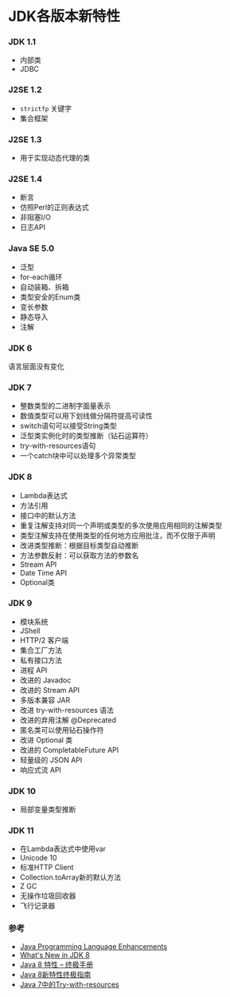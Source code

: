 # JDK各版本新特性

### JDK 1.1

- 内部类
- JDBC

### J2SE 1.2

- `strictfp` 关键字
- 集合框架

### J2SE 1.3

- 用于实现动态代理的类

### J2SE 1.4

- 断言
- 仿照Perl的正则表达式
- 非阻塞I/O
- 日志API

### Java SE 5.0

- 泛型
- for-each循环
- 自动装箱、拆箱
- 类型安全的Enum类
- 变长参数
- 静态导入
- 注解

### JDK 6

语言层面没有变化

### JDK 7

- 整数类型的二进制字面量表示
- 数值类型可以用下划线做分隔符提高可读性
- switch语句可以接受String类型
- 泛型类实例化时的类型推断（钻石运算符）
- try-with-resources语句
- 一个catch块中可以处理多个异常类型

### JDK 8

- Lambda表达式
- 方法引用
- 接口中的默认方法
- 重复注解支持对同一个声明或类型的多次使用应用相同的注解类型
- 类型注解支持在使用类型的任何地方应用批注，而不仅限于声明
- 改进类型推断：根据目标类型自动推断
- 方法参数反射：可以获取方法的参数名
- Stream API
- Date Time API
- Optional类

### JDK 9

- 模块系统
- JShell
- HTTP/2 客户端
- 集合工厂方法
- 私有接口方法
- 进程 API
- 改进的 Javadoc
- 改进的 Stream API
- 多版本兼容 JAR
- 改进 try-with-resources 语法
- 改进的弃用注解 @Deprecated
- 匿名类可以使用钻石操作符
- 改进 Optional 类
- 改进的 CompletableFuture API
- 轻量级的 JSON API
- 响应式流 API

### JDK 10

- 局部变量类型推断

### JDK 11

- 在Lambda表达式中使用var
- Unicode 10
- 标准HTTP Client
-  Collection.toArray新的默认方法
- Z GC
- 无操作垃圾回收器
- 飞行记录器

### 参考

- [Java Programming Language Enhancements](https://docs.oracle.com/javase/7/docs/technotes/guides/language/enhancements.html)
- [What's New in JDK 8](https://www.oracle.com/technetwork/java/javase/8-whats-new-2157071.html)
- [Java 8 特性 – 终极手册](http://ifeve.com/java-8-features-tutorial/)
- [Java 8新特性终极指南](http://www.importnew.com/11908.html)
- [Java 7中的Try-with-resources](http://ifeve.com/java-7%E4%B8%AD%E7%9A%84try-with-resources/)
